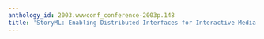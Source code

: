 ```yaml
---
anthology_id: 2003.wwwconf_conference-2003p.148
title: 'StoryML: Enabling Distributed Interfaces for Interactive Media'
---
```

